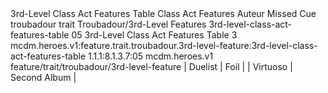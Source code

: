 <ability>
  <name>3rd-Level Class Act Features Table</name>
  <keywords>
    <keyword>Class Act</keyword>
  </keywords>
  <type>Features</type>
  <distance>Auteur</distance>
  <target>Missed Cue</target>
  <metadata>
    <class>troubadour</class>
    <feature_type>trait</feature_type>
    <file_dpath>Troubadour/3rd-Level Features</file_dpath>
    <item_id>3rd-level-class-act-features-table</item_id>
    <item_index>05</item_index>
    <item_name>3rd-Level Class Act Features Table</item_name>
    <level>3</level>
    <scc>mcdm.heroes.v1:feature.trait.troubadour.3rd-level-feature:3rd-level-class-act-features-table</scc>
    <scdc>1.1.1:8.1.3.7:05</scdc>
    <source>mcdm.heroes.v1</source>
    <type>feature/trait/troubadour/3rd-level-feature</type>
  </metadata>
  <effects>
    <effect type="mundane">| Duelist   | Foil         |
| Virtuoso  | Second Album |</effect>
  </effects>
</ability>
